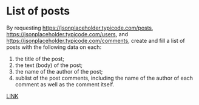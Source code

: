 # List of posts

By requesting https://jsonplaceholder.typicode.com/posts, https://jsonplaceholder.typicode.com/users, and https://jsonplaceholder.typicode.com/comments, create and fill a list of posts with the following data on each:

1) the title of the post;
2) the text (body) of the post;
3) the name of the author of the post;
4) sublist of the post comments, including the name of the author of each comment as well as the comment itself.


[LINK](https://nikakarelets.github.io/js_list-of-posts/src/main.html)
